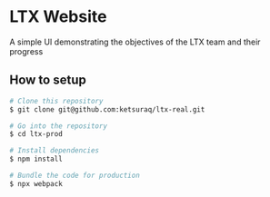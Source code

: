 # LTX Website

A simple UI demonstrating the objectives of the LTX team and their progress

## How to setup

```bash
# Clone this repository
$ git clone git@github.com:ketsuraq/ltx-real.git

# Go into the repository
$ cd ltx-prod

# Install dependencies
$ npm install

# Bundle the code for production
$ npx webpack
```
